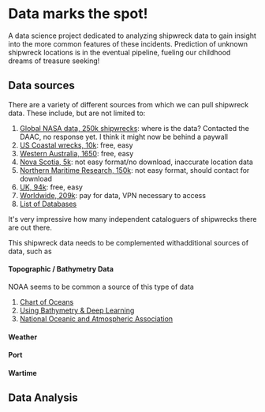 # Data marks the spot!
A data science project dedicated to analyzing shipwreck data to gain insight into the more common features of these incidents. Prediction of unknown shipwreck locations is in the eventual pipeline, fueling our childhood dreams of treasure seeking! 

## Data sources

There are a variety of different sources from which we can pull shipwreck data. These include, but are not limited to:
1. [Global NASA data, 250k shipwrecks](https://cmr.earthdata.nasa.gov/search/concepts/C1214613883-SCIOPS): where is the data? Contacted the DAAC, no response yet. I think it might now be behind a paywall
2. [US Coastal wrecks, 10k](https://www.nauticalcharts.noaa.gov/data/wrecks-and-obstructions.html): free, easy
3. [Western Australia, 1650](https://catalogue.data.wa.gov.au/dataset/shipwrecks): free, easy
4. [Nova Scotia, 5k](https://novascotia.ca/museum/wrecks/wrecks/): not easy format/no download, inaccurate location data
5. [Northern Maritime Research, 150k](http://www.northernmaritimeresearch.com/index.html): not easy format, should contact for download
6. [UK, 94k](https://datahub.admiralty.co.uk/portal/apps/sites/#/marine-data-portal/items?tags=GlobalWrecks): free, easy
7. [Worldwide, 209k](https://www.wrecksite.ew): pay for data, VPN necessary to access
8. [List of Databases](https://www.researchgate.net/figure/List-of-the-shipwreck-databases-explored_tbl1_355646396)

It's very impressive how many independent cataloguers of shipwrecks there are out there.

This shipwreck data needs to be complemented withadditional sources of data, such as 

#### Topographic / Bathymetry Data

NOAA seems to be common a source of this type of data
1. [Chart of Oceans](https://www.gebco.net/data_and_products/gridded_bathymetry_data/)
2. [Using Bathymetry & Deep Learning](https://www.esri.com/arcgis-blog/products/arcgis-pro/analytics/detecting-shipwrecks-using-deep-learning/)
3. [National Oceanic and Atmospheric Association](https://www.ncei.noaa.gov/maps/bathymetry/)

#### Weather

#### Port

#### Wartime

## Data Analysis

